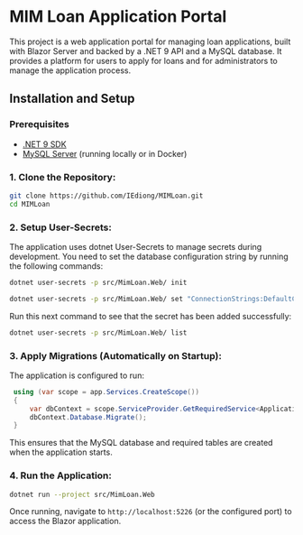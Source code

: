 # MIM Loan Application Portal

This project is a web application portal for managing loan applications, built with Blazor Server and backed by a .NET 9 API and a MySQL database. It provides a platform for users to apply for loans and for administrators to manage the application process.

## Installation and Setup

### Prerequisites

- [.NET 9 SDK](https://dotnet.microsoft.com/download/dotnet/9.0)
- [MySQL Server](https://dev.mysql.com/downloads/mysql/) (running locally or in Docker)

### 1. Clone the Repository:

```bash
git clone https://github.com/IEdiong/MIMLoan.git
cd MIMLoan
```

### 2. Setup User-Secrets:

The application uses dotnet User-Secrets to manage secrets during development. You need to set the database configuration string by running the following commands:

```bash
dotnet user-secrets -p src/MimLoan.Web/ init

dotnet user-secrets -p src/MimLoan.Web/ set "ConnectionStrings:DefaultConnection" "server=localhost;user=root;password=your-db-password;database=MIMLoanDb"

```

Run this next command to see that the secret has been added successfully:

```bash
dotnet user-secrets -p src/MimLoan.Web/ list
```

### 3. Apply Migrations (Automatically on Startup):

The application is configured to run:

```csharp
 using (var scope = app.Services.CreateScope())
 {
     var dbContext = scope.ServiceProvider.GetRequiredService<ApplicationDbContext>();
     dbContext.Database.Migrate();
 }
```

This ensures that the MySQL database and required tables are created when the application starts.

### 4. Run the Application:

```bash
dotnet run --project src/MimLoan.Web
```

Once running, navigate to `http://localhost:5226` (or the configured port) to access the Blazor application.

